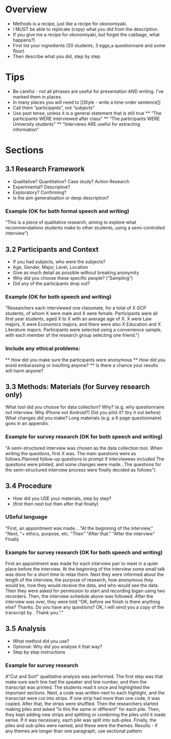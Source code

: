 # Overview
* Methods is a recipe, just like a recipe for okonomiyaki.
* I MUST be able to replicate (copy) what you did from the description.
* If you give me a recipe for okonomiyaki, but forget the cabbage, what happens?)
* First list your ingredients (20 students, 3 eggs,a questionnaire and some flour)
* Then describe what you did, step by step


# Tips
* Be careful - not all phrases are useful for presentation AND writing. I've marked them in places. 
* In many places you will need to  [[Style - write a time-order sentence]]
* Call them “participants”, not “subjects"
* Use past tense, unless it is a general statement that is still true
** “The participants WERE interviewed after class”
** “The participants WERE University students”
** “Interviews ARE useful for extracting information”


# Sections
## 3.1 Research Framework
* Qualitative? Quantitative? Case study? Action Research
* Experimental? Descriptive?
* Exploratory? Confirming?
* Is the aim generalisation or deep description?
### Example (OK for both formal speech and writing)
"This is a piece of qualitative research, aiming to explore what recommendations students make to other students, using a semi-controlled interview")

## 3.2 Participants and Context
* If you had subjects, who were the subjects?
* Age, Gender, Major, Level, Location
* Give as much detail as possible without breaking anonymity
* Why did you choose these specific people? (“Sampling”)
* Did any of the participants drop out?

### Example (OK for both speech and writing)
"Researchers each interviewed one classmate, for a total of X GCP students, of whom X were male and X were female. Participants were all first year students, aged X to X with an average age of X. X were Law majors, X were Economics majors, and there were also X Education and X Literature majors. Participants were selected using a convenience sample, with each member of the research group selecting one friend.")  


### Include any ethical problems:
** How did you make sure the participants were anonymous
** How did you avoid embarassing or insulting anyone?
** Is there a chance your results will harm anyone?

## 3.3 Methods: Materials (for Survey research only)
What tool did you choose for data collection? 
Why? (e.g. why questionnaire not interview. Why iPhone not Android?)
Did you pilot it? (try it out before) What changes did you make?
Long materials (e.g. a 6 page questionnaire) goes in an appendix.

### Example for survey research (OK for both speech and writing)
"A semi-structured interview was chosen as the data collection tool. When writing the questions, first X was. The main questions were as follows.Planned follow-up questions to prompt if interviewees included The questions were piloted, and some changes were made...The questions for the semi-structured interview process were finally decided as follows")


## 3.4 Procedure
* How did you USE your materials, step by step?
* (first then next but then after that finally)

### USeful language
"First, an appointment was made...
"At the beginning of the interview,"
"Next, "+ ethics, purpose, etc. 
"Then" 
"After that."
"After the interview"
Finally

### Example for survey research (OK for both speech and writing)
<example>
First an appointment was made for each interview pair to meet in a quiet place before the interview. At the beginning of the interview some small talk was done for a short time to relax them. Next they were informed about the length of the interview, the purpose of research, how anonymous they would be, how they would receive  the data, and who would see the data. Then they were asked for permission to start and recording bigan using two recorders. Then, the interview schedule above was followed. After the interview was over, they were told ‘‘OK, before we finish is there anything else? Thanks. Do you have any questions? OK, I will send you a copy of the transcript by <date>. Thank you.”."
</example>



## 3.5 Analysis
* What method did you use?
* Optional: Why did you analyse it that way?
* Step by step instructions

### Example for survey research
<example>
A"Cut and Sort" qualitative analysis was performed. The first step was that make sure  each line had the speaker and line number, and then the transcript was printed. The students read it once and highlighted the important sections. Next, a code was written next to each highlight, and the transcript were cut into strips. If one strip had more than one code, it was copied. After that, the strips were shuffled. Then the researchers started making piles and asked "Is this the same or different" for each pile. Then, they kept adding new strips and splitting or combining the piles until it made sense. If it was necessary, each pile was split into sub-piles. Finally, the piles and sub-piles were named, and these were the themes.
Results - if any themes are longer than one paragraph, use sectional pattern 
</example